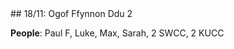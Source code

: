 <link rel="stylesheet" href="styles.css">
## 18/11: Ogof Ffynnon Ddu 2

**People**: Paul F, Luke, Max, Sarah, 2 SWCC, 2 KUCC
